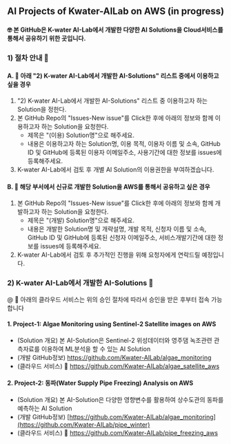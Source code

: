 ## AI Projects of Kwater-AILab on AWS (in progress)

#### :nerd_face: 본 GitHub은 K-water AI-Lab에서 개발한 다양한 AI Solutions을 Cloud서비스를 통해서 공유하기 위한 곳입니다.

### 1) 절차 안내 🔭 

#### A. 👋 아래 "2) K-water AI-Lab에서 개발한 AI-Solutions" 리스트 중에서 이용하고 싶을 경우
 1. "2) K-water AI-Lab에서 개발한 AI-Solutions" 리스트 중 이용하고자 하는 Solution을 정한다.
 2. 본 GitHub Repo의 "Issues-New issue"를 Click한 후에 아래의 정보와 함께 이용하고자 하는 Solution을 요청한다.
    - 제목은 "(이용) Solution명"으로 해주세요.
    - 내용은 이용하고자 하는 Solution명, 이용 목적, 이용자 이름 및 소속, GitHub ID 및 GitHub에 등록된 이용자 이메일주소, 사용기간에 대한 정보를 issues에 등록해주세요. 
 3. K-water AI-Lab에서 검토 후 개별 AI Solution의 이용권한을 부여하겠습니다.

#### B. 👋 해당 부서에서 신규로 개발한 Solution을 AWS를 통해서 공유하고 싶은 경우
 1. 본 GitHub Repo의 "Issues-New issue"를 Click한 후에 아래의 정보와 함께 개발하고자 하는 Solution을 요청한다.
    - 제목은 "(개발) Solution명"으로 해주세요.
    - 내용은 개발한 Solution명 및 개략설명, 개발 목적, 신청자 이름 및 소속, GitHub ID 및 GitHub에 등록된 신청자 이메일주소, 서비스개발기간에 대한 정보를 issues에 등록해주세요.
 2. K-water AI-Lab에서 검토 후 추가적인 진행을 위해 요청자에게 연락드릴 예정입니다.

### 2) K-water AI-Lab에서 개발한 AI-Solutions 🔭     
 @ 👯 아래의 클라우드 서비스는 위의 승인 절차에 따라서 승인을 받은 후부터 접속 가능합니다
 
#### 1. Project-1: Algae Monitoring using Sentinel-2 Satellite images on AWS
 - (Solution 개요) 본 AI-Solution은 Sentinel-2 위성데이터와 영주댐 녹조관련 관측자료를 이용하여 ML분석을 할 수 있는 AI Solution
 - (개발 GitHub정보) https://github.com/Kwater-AILab/algae_monitoring
 - (클라우드 서비스) :thinking: https://github.com/Kwater-AILab/algae_satellite_aws

#### 2. Project-2: 동파(Water Supply Pipe Freezing) Analysis on AWS
 - (Solution 개요) 본 AI-Solution은 다양한 영향변수를 활용하여 상수도관의 동파를 예측하는 AI Solution
 - (개발 GitHub정보) [https://github.com/Kwater-AILab/algae_monitoring](https://github.com/Kwater-AILab/pipe_winter)
 - (클라우드 서비스) :thinking: https://github.com/Kwater-AILab/pipe_freezing_aws
